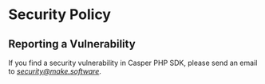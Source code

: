 # Security Policy

## Reporting a Vulnerability

If you find a security vulnerability in Casper PHP SDK, please send an email to *security@make.software*.
